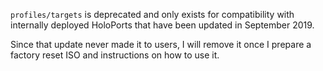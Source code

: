 `profiles/targets` is deprecated and only exists for compatibility with
internally deployed HoloPorts that have been updated in September 2019.

Since that update never made it to users, I will remove it once I prepare
a factory reset ISO and instructions on how to use it.

